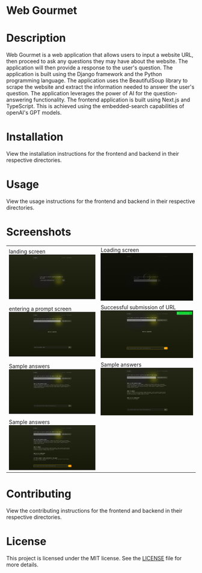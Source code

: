 # Web Gourmet

# Description
Web Gourmet is a web application that allows users to input a website URL, then proceed to ask any questions they may
have about the website.
The application will then provide a response to the user's question. The application is built
using the Django framework and the Python programming language.
The application uses the BeautifulSoup library to scrape the website and extract the information needed to answer
the user's question. The application leverages the power of AI for the question-answering functionality.
The frontend application is built using Next.js and TypeScript.
This is achieved using the embedded-search capabilities of openAI's GPT models.

# Installation
View the installation instructions for the frontend and backend in their respective directories.

# Usage
View the usage instructions for the frontend and backend in their respective directories.

# Screenshots

|                                                                       |                                                                               |
|-----------------------------------------------------------------------|-------------------------------------------------------------------------------|
| landing screen<br/>![landing screen](screenshots/home.png)            | Loading screen<br/>![loading screen](screenshots/loading.png)                 |
| entering a prompt screen<br/>![prompt screen](screenshots/prompt.png) | Successful submission of URL<br/>![landing screen](screenshots/submitted.png) |
| Sample answers<br/>![sample answer](screenshots/answer_one.png)       | Sample answers<br/>![sample answer](screenshots/answer_two.png)               |
| Sample answers<br/>![sample answer](screenshots/answer_three.png)     |                                                                               |



# Contributing
View the contributing instructions for the frontend and backend in their respective directories.

# License
This project is licensed under the MIT license. See the [LICENSE](LICENSE) file for more details.
